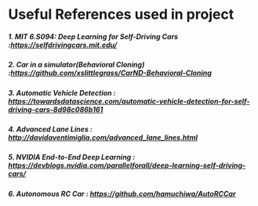 # Useful References used in project

##### 1. MIT 6.S094: Deep Learning for Self-Driving Cars :https://selfdrivingcars.mit.edu/
##### 2. Car in a simulator(Behavioral Cloning) :https://github.com/xslittlegrass/CarND-Behavioral-Cloning
##### 3. Automatic Vehicle Detection : https://towardsdatascience.com/automatic-vehicle-detection-for-self-driving-cars-8d98c086b161
##### 4. Advanced Lane Lines : http://davidaventimiglia.com/advanced_lane_lines.html
##### 5. NVIDIA End-to-End Deep Learning  : https://devblogs.nvidia.com/parallelforall/deep-learning-self-driving-cars/
##### 6.  Autonomous RC Car  : https://github.com/hamuchiwa/AutoRCCar
